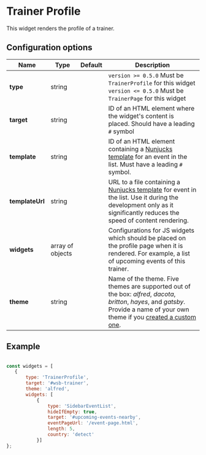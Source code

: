 # Trainer Profile

This widget renders the profile of a trainer.

## Configuration options

| Name | Type | Default | Description |
|------|------|---------|-------------|
| **type** | string | | `version >= 0.5.0` Must be `TrainerProfile` for this widget<br>`version <= 0.5.0` Must be `TrainerPage` for this widget |
| **target** | string | | ID of an HTML element where the widget's content is placed. Should have a leading `#` symbol |
| **template** | string || ID of an HTML element containing a [Nunjucks template](https://mozilla.github.io/nunjucks/) for an event in the list. Must have a leading `#` symbol. |
| **templateUrl** | string || URL to a file containing a [Nunjucks template](https://mozilla.github.io/nunjucks/) for event in the list. Use it during the development only as it significantly reduces the speed of content rendering. |
| **widgets** | array of objects || Configurations for JS widgets which should be placed on the profile page when it is rendered. For example, a list of upcoming events of this trainer. |
| **theme** | string || Name of the theme. Five themes are supported out of the box: *alfred*, *dacota*, *britton*, *hayes*, and *gatsby*. Provide a name of your own theme if you [created a custom one](../../themes/custom-theme.md). |

## Example

```javascript

const widgets = [
   {
       type: 'TrainerProfile',
       target: '#wsb-trainer',
       theme: 'alfred',
       widgets: [
           {
               type: 'SidebarEventList',
               hideIfEmpty: true,
               target: '#upcoming-events-nearby',
               eventPageUrl: '/event-page.html',
               length: 5,
               country: 'detect'
           }]
};
```
